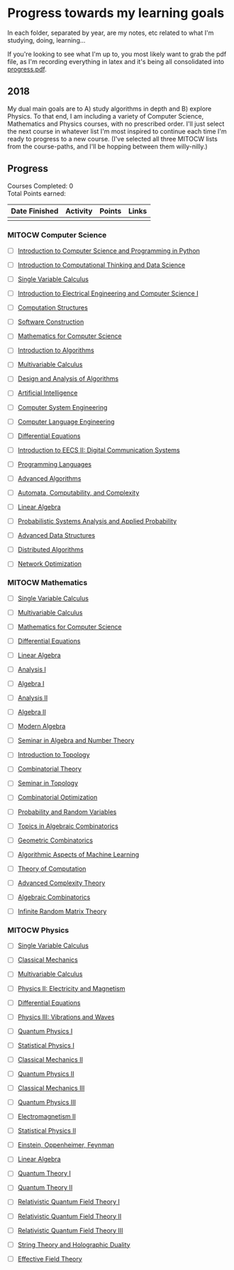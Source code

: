 # Progress towards my learning goals

In each folder, separated by year, are my notes, etc related to what I'm studying, doing, learning...

If you're looking to see what I'm up to, you most likely want to grab the pdf file, as I'm recording everything in latex and it's being all consolidated into [progress.pdf](2018/progress/progress.pdf).

## 2018

My dual main goals are to A) study algorithms in depth and B) explore Physics. To that end, I am including a variety of Computer Science, Mathematics and Physics courses, with no prescribed order. I'll just select the next course in whatever list I'm most inspired to continue each time I'm ready to progress to a new course. (I've selected all three MITOCW lists from the course-paths, and I'll be hopping between them willy-nilly.)

## Progress

Courses Completed: 0  
Total Points earned:

| Date Finished | Activity | Points | Links |
| ------------- | -------- | ------ | ----- |
|               |          |        |       |

### MITOCW Computer Science

* [ ] [Introduction to Computer Science and Programming in Python](https://ocw.mit.edu/courses/electrical-engineering-and-computer-science/6-0001-introduction-to-computer-science-and-programming-in-python-fall-2016/)

* [ ] [Introduction to Computational Thinking and Data Science](https://ocw.mit.edu/courses/electrical-engineering-and-computer-science/6-0002-introduction-to-computational-thinking-and-data-science-fall-2016/)

* [ ] [Single Variable Calculus](https://ocw.mit.edu/courses/mathematics/18-01sc-single-variable-calculus-fall-2010/)

* [ ] [Introduction to Electrical Engineering and Computer Science I](https://ocw.mit.edu/courses/electrical-engineering-and-computer-science/6-01sc-introduction-to-electrical-engineering-and-computer-science-i-spring-2011/)

* [ ] [Computation Structures](https://ocw.mit.edu/courses/electrical-engineering-and-computer-science/6-004-computation-structures-spring-2009/)

* [ ] [Software Construction](https://ocw.mit.edu/courses/electrical-engineering-and-computer-science/6-005-software-construction-spring-2016/index.htm)

* [ ] [Mathematics for Computer Science](https://ocw.mit.edu/courses/electrical-engineering-and-computer-science/6-042j-mathematics-for-computer-science-spring-2015/)

* [ ] [Introduction to Algorithms](https://ocw.mit.edu/courses/electrical-engineering-and-computer-science/6-006-introduction-to-algorithms-fall-2011/)

* [ ] [Multivariable Calculus](https://ocw.mit.edu/courses/mathematics/18-02sc-multivariable-calculus-fall-2010/)

* [ ] [Design and Analysis of Algorithms](https://ocw.mit.edu/courses/electrical-engineering-and-computer-science/6-046j-design-and-analysis-of-algorithms-spring-2015/)

* [ ] [Artificial Intelligence](https://ocw.mit.edu/courses/electrical-engineering-and-computer-science/6-034-artificial-intelligence-fall-2010/index.htm)

* [ ] [Computer System Engineering](https://ocw.mit.edu/courses/electrical-engineering-and-computer-science/6-033-computer-system-engineering-spring-2009/)

* [ ] [Computer Language Engineering](https://ocw.mit.edu/courses/electrical-engineering-and-computer-science/6-035-computer-language-engineering-spring-2010/)

* [ ] [Differential Equations](https://ocw.mit.edu/courses/mathematics/18-03-differential-equations-spring-2010/)

* [ ] [Introduction to EECS II: Digital Communication Systems](https://ocw.mit.edu/courses/electrical-engineering-and-computer-science/6-02-introduction-to-eecs-ii-digital-communication-systems-fall-2012/)

* [ ] [Programming Languages](https://ocw.mit.edu/courses/electrical-engineering-and-computer-science/6-821-programming-languages-fall-2002/)

* [ ] [Advanced Algorithms](https://ocw.mit.edu/courses/electrical-engineering-and-computer-science/6-854j-advanced-algorithms-fall-2008/)

* [ ] [Automata, Computability, and Complexity](https://ocw.mit.edu/courses/electrical-engineering-and-computer-science/6-045j-automata-computability-and-complexity-spring-2011/)

* [ ] [Linear Algebra](https://ocw.mit.edu/courses/mathematics/18-06-linear-algebra-spring-2010/)

* [ ] [Probabilistic Systems Analysis and Applied Probability](https://ocw.mit.edu/courses/electrical-engineering-and-computer-science/6-041sc-probabilistic-systems-analysis-and-applied-probability-fall-2013/)

* [ ] [Advanced Data Structures](https://ocw.mit.edu/courses/electrical-engineering-and-computer-science/6-851-advanced-data-structures-spring-2012/)

* [ ] [Distributed Algorithms](https://ocw.mit.edu/courses/electrical-engineering-and-computer-science/6-852j-distributed-algorithms-fall-2009/)

* [ ] [Network Optimization](https://ocw.mit.edu/courses/sloan-school-of-management/15-082j-network-optimization-fall-2010/)

### MITOCW Mathematics

* [ ] [Single Variable Calculus](https://ocw.mit.edu/courses/mathematics/18-01sc-single-variable-calculus-fall-2010/)

* [ ] [Multivariable Calculus](https://ocw.mit.edu/courses/mathematics/18-02sc-multivariable-calculus-fall-2010/)

* [ ] [Mathematics for Computer Science](https://ocw.mit.edu/courses/electrical-engineering-and-computer-science/6-042j-mathematics-for-computer-science-spring-2015/)

* [ ] [Differential Equations](https://ocw.mit.edu/courses/mathematics/18-03-differential-equations-spring-2010/)

* [ ] [Linear Algebra](https://ocw.mit.edu/courses/mathematics/18-06-linear-algebra-spring-2010/)

* [ ] [Analysis I](https://ocw.mit.edu/courses/mathematics/18-100b-analysis-i-fall-2010/)

* [ ] [Algebra I](https://ocw.mit.edu/courses/mathematics/18-701-algebra-i-fall-2010/)

* [ ] [Analysis II](https://ocw.mit.edu/courses/mathematics/18-101-analysis-ii-fall-2005/)

* [ ] [Algebra II](https://ocw.mit.edu/courses/mathematics/18-702-algebra-ii-spring-2011/)

* [ ] [Modern Algebra](https://ocw.mit.edu/courses/mathematics/18-703-modern-algebra-spring-2013/index.htm)

* [ ] [Seminar in Algebra and Number Theory](https://ocw.mit.edu/courses/mathematics/18-704-seminar-in-algebra-and-number-theory-computational-commutative-algebra-and-algebraic-geometry-fall-2008/)

* [ ] [Introduction to Topology](https://ocw.mit.edu/courses/mathematics/18-901-introduction-to-topology-fall-2004/)

* [ ] [Combinatorial Theory](https://ocw.mit.edu/courses/mathematics/18-315-combinatorial-theory-introduction-to-graph-theory-extremal-and-enumerative-combinatorics-spring-2005/)

* [ ] [Seminar in Topology](https://ocw.mit.edu/courses/mathematics/18-904-seminar-in-topology-spring-2011/)

* [ ] [Combinatorial Optimization](https://ocw.mit.edu/courses/mathematics/18-433-combinatorial-optimization-fall-2003/)

* [ ] [Probability and Random Variables](https://ocw.mit.edu/courses/mathematics/18-440-probability-and-random-variables-spring-2014/)

* [ ] [Topics in Algebraic Combinatorics](https://ocw.mit.edu/courses/mathematics/18-318-topics-in-algebraic-combinatorics-spring-2006/)

* [ ] [Geometric Combinatorics](https://ocw.mit.edu/courses/mathematics/18-319-geometric-combinatorics-fall-2005/)

* [ ] [Algorithmic Aspects of Machine Learning](https://ocw.mit.edu/courses/mathematics/18-409-algorithmic-aspects-of-machine-learning-spring-2015/)

* [ ] [Theory of Computation](https://ocw.mit.edu/courses/mathematics/18-404j-theory-of-computation-fall-2006/)

* [ ] [Advanced Complexity Theory](https://ocw.mit.edu/courses/mathematics/18-405j-advanced-complexity-theory-spring-2016/)

* [ ] [Algebraic Combinatorics](https://ocw.mit.edu/courses/mathematics/18-312-algebraic-combinatorics-spring-2009/)

* [ ] [Infinite Random Matrix Theory](https://ocw.mit.edu/courses/mathematics/18-338j-infinite-random-matrix-theory-fall-2004/)

### MITOCW Physics

* [ ] [Single Variable Calculus](https://ocw.mit.edu/courses/mathematics/18-01sc-single-variable-calculus-fall-2010/)

* [ ] [Classical Mechanics](https://ocw.mit.edu/courses/physics/8-01sc-classical-mechanics-fall-2016/)

* [ ] [Multivariable Calculus](https://ocw.mit.edu/courses/mathematics/18-02sc-multivariable-calculus-fall-2010/)

* [ ] [Physics II: Electricity and Magnetism](https://ocw.mit.edu/courses/physics/8-022-physics-ii-electricity-and-magnetism-fall-2006/index.htm)

* [ ] [Differential Equations](https://ocw.mit.edu/courses/mathematics/18-03-differential-equations-spring-2010/)

* [ ] [Physics III: Vibrations and Waves](http://mit.espe.edu.ec/courses/physics/8-03-physics-iii-vibrations-and-waves-fall-2004/index.htm)

* [ ] [Quantum Physics I](https://ocw.mit.edu/courses/physics/8-04-quantum-physics-i-spring-2016/)

* [ ] [Statistical Physics I](https://ocw.mit.edu/courses/physics/8-044-statistical-physics-i-spring-2013/)

* [ ] [Classical Mechanics II](https://ocw.mit.edu/courses/physics/8-223-classical-mechanics-ii-january-iap-2017/index.htm)

* [ ] [Quantum Physics II](https://ocw.mit.edu/courses/physics/8-05-quantum-physics-ii-fall-2013/index.htm)

* [ ] [Classical Mechanics III](https://ocw.mit.edu/courses/physics/8-09-classical-mechanics-iii-fall-2014/)

* [ ] [Quantum Physics III](https://ocw.mit.edu/courses/physics/8-06-quantum-physics-iii-spring-2016/)

* [ ] [Electromagnetism II](https://ocw.mit.edu/courses/physics/8-07-electromagnetism-ii-fall-2012/)

* [ ] [Statistical Physics II](https://ocw.mit.edu/courses/physics/8-08-statistical-physics-ii-spring-2005/)

* [ ] [Einstein, Oppenheimer, Feynman](https://ocw.mit.edu/courses/science-technology-and-society/sts-042j-einstein-oppenheimer-feynman-physics-in-the-20th-century-spring-2011/)

* [ ] [Linear Algebra](https://ocw.mit.edu/courses/mathematics/18-06-linear-algebra-spring-2010/)

* [ ] [Quantum Theory I](https://ocw.mit.edu/courses/physics/8-321-quantum-theory-i-fall-2002/)

* [ ] [Quantum Theory II](https://ocw.mit.edu/courses/physics/8-322-quantum-theory-ii-spring-2003/)

* [ ] [Relativistic Quantum Field Theory I](https://ocw.mit.edu/courses/physics/8-323-relativistic-quantum-field-theory-i-spring-2008/)

* [ ] [Relativistic Quantum Field Theory II](https://ocw.mit.edu/courses/physics/8-324-relativistic-quantum-field-theory-ii-fall-2010/)

* [ ] [Relativistic Quantum Field Theory III](https://ocw.mit.edu/courses/physics/8-325-relativistic-quantum-field-theory-iii-spring-2007/)

* [ ] [String Theory and Holographic Duality](https://ocw.mit.edu/courses/physics/8-821-string-theory-and-holographic-duality-fall-2014/)

* [ ] [Effective Field Theory](https://ocw.mit.edu/courses/physics/8-851-effective-field-theory-spring-2013/)
